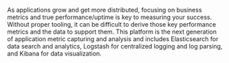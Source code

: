 As applications grow and get more distributed, focusing on business
metrics and true performance/uptime is key to measuring your success.
Without proper tooling, it can be difficult to derive those key
performance metrics and the data to support them. This platform is the
next generation of application metric capturing and analysis and
includes Elasticsearch for data search and analytics, Logstash for centralized
logging and log parsing, and Kibana for data visualization.
